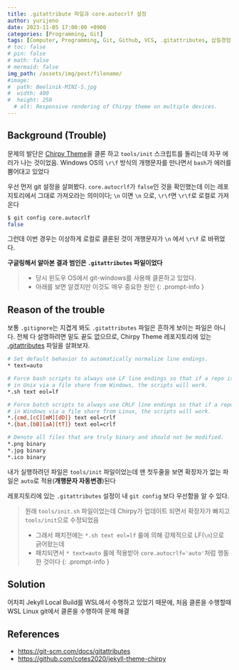 ```yaml
---
title: .gitattribute 파일과 core.autocrlf 설정
author: yurijeno
date: 2023-11-05 17:00:00 +0900
categories: [Programming, Git]
tags: [Computer, Programming, Git, Github, VCS, .gitattributes, 삽질경험, core.autocrlf]
# toc: false
# pin: false
# math: false
# mermaid: false
img_path: /assets/img/post/filename/
#image:
#  path: Beelinik-MINI-S.jpg
#  width: 400
#  height: 250
  # alt: Responsive rendering of Chirpy theme on multiple devices.
---
```



## Background (Trouble)

문제의 발단은 [Chirpy Theme](https://github.com/cotes2020/jekyll-theme-chirpy)을 클론 하고 `tools/init` 스크립트를 돌리는데 자꾸 에러가 나는 것이었음. Windows OS의 `\r\f` 방식의 개행문자를 만나면서 `bash`가 에러를 뿜어대고 있었다

우선 먼저 git 설정을 살펴봤다. `core.autocrlf`가 `false`인 것을 확인했는데 이는 레포지토리에서 그대로 가져오라는 의미이다; `\n` 이면 `\n` 으로, `\r\f`면 `\r\f`로 로컬로 가져온다

```bash
$ git config core.autocrlf
false
```

그런데 이번 경우는 이상하게 로컬로 클론된 것이 개행문자가 `\n` 에서 `\r\f` 로 바뀌었다.

**구글링해서 알아본 결과 범인은 `.gitattributes` 파일이었다**

> - 당시 윈도우 OS에서 git-windows를 사용해 클론하고 있었다.
> - 아래를 보면 알겠지만 이것도 매우 중요한 원인
{: .prompt-info }


## Reason of the trouble

보통 `.gitignore`는 지겹게 봐도 `.gitattributes` 파일은 흔하게 보이는 파일은 아니다. 전체 다 설명하려면 밑도 끝도 없으므로, Chirpy Theme 레포지토리에 있는 [.gitattributes](https://github.com/cotes2020/jekyll-theme-chirpy/blob/master/.gitattributes) 파일을 살펴보자.

```bash
# Set default behavior to automatically normalize line endings.
* text=auto

# Force bash scripts to always use LF line endings so that if a repo is accessed
# in Unix via a file share from Windows, the scripts will work.
*.sh text eol=lf

# Force batch scripts to always use CRLF line endings so that if a repo is accessed
# in Windows via a file share from Linux, the scripts will work.
*.{cmd,[cC][mM][dD]} text eol=crlf
*.{bat,[bB][aA][tT]} text eol=crlf

# Denote all files that are truly binary and should not be modified.
*.png binary
*.jpg binary
*.ico binary
```

내가 실행하려던 파일은 `tools/init` 파일이었는데 맨 첫두줄을 보면 확장자가 없는 파일은 `auto`로 적용(**개행문자 자동변경**)된다

레포지토리에 있는 `.gitattributes` 설정이 내 `git config` 보다 우선함을 알 수 있다.

> 원래 `tools/init.sh` 파일이었는데 Chirpy가 업데이트 되면서 확장자가 빠지고 `tools/init`으로 수정되었음
> - 그래서 패치전에는 `*.sh text eol=lf` 룰에 의해 강제적으로 LF(`\n`)으로 긁어왔는데
> - 패치되면서 `* text=auto` 룰에 적용받아 `core.autocrlf='auto'`처럼 행동한 것이다
{: .prompt-info }


## Solution

어차피 Jekyll Local Build를 WSL에서 수행하고 있었기 때문에, 처음 클론을 수행할때 WSL Linux git에서 클론을 수행하여 문제 해결


## References
- https://git-scm.com/docs/gitattributes
- https://github.com/cotes2020/jekyll-theme-chirpy